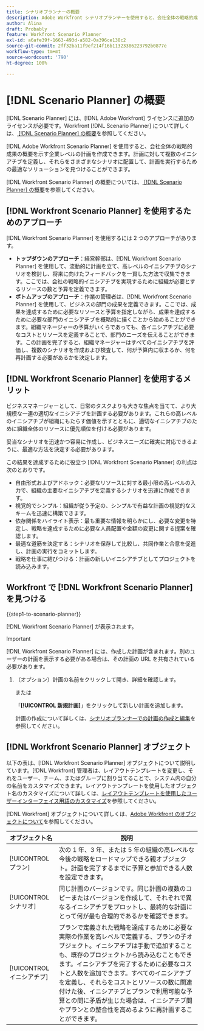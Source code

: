 ```yaml
---
title: シナリオプランナーの概要
description: Adobe Workfront シナリオプランナーを使用すると、会社全体の戦略的成果の概要を示す企業レベルの計画を作成できます。計画に対して複数のイニシアチブを定義し、それらをさまざまなシナリオに配置して、計画を実行するための最適なソリューションを見つけることができます。
author: Alina
draft: Probably
feature: Workfront Scenario Planner
exl-id: a6afe39f-1663-493d-a582-0a396ce138c2
source-git-commit: 2ff32ba11f9ef214f16b11323386223792b0877e
workflow-type: tm+mt
source-wordcount: '790'
ht-degree: 100%

---
```


# [!DNL Scenario Planner] の概要

[!DNL Scenario Planner] には、[!DNL Adobe Workfront] ライセンスに追加のライセンスが必要です。Workfront [!DNL Scenario Planner] について詳しくは、[ [!DNL Scenario Planner]  の概要](../scenario-planner/scenario-planner-overview.md)を参照してください。

[!DNL Adobe Workfront Scenario Planner] を使用すると、会社全体の戦略的成果の概要を示す企業レベルの計画を作成できます。計画に対して複数のイニシアチブを定義し、それらをさまざまなシナリオに配置して、計画を実行するための最適なソリューションを見つけることができます。

[!DNL Workfront Scenario Planner] の概要については、[ [!DNL Scenario Planner]  の概要](../scenario-planner/scenario-planner-overview.md)を参照してください。

## [!DNL Workfront Scenario Planner] を使用するためのアプローチ

[!DNL Workfront Scenario Planner] を使用するには 2 つのアプローチがあります。

* **トップダウンのアプローチ**：経営幹部は、[!DNL Workfront Scenario Planner] を使用して、流動的に計画を立て、高レベルのイニシアチブのシナリオを検討し、将来に向けたフィードバックを一貫した方法で収集できます。ここでは、会社の戦略的イニシアチブを実現するために組織が必要とするリソースの数と予算を定義できます。
* **ボトムアップのアプローチ**：作業の管理者は、[!DNL Workfront Scenario Planner] を使用して、ビジネスの部門の成果を定義できます。ここでは、成果を達成するために必要なリソースと予算を指定しながら、成果を達成するために必要な部門のイニシアチブを概略的に描くことから始めることができます。組織マネージャーの予算がいくらであっても、各イニシアチブに必要なコストとリソースを定義することで、部門のニーズを伝えることができます。この計画を完了すると、組織マネージャーはすべてのイニシアチブを評価し、複数のシナリオを作成および検査して、何が予算内に収まるか、何を再計画する必要があるかを決定します。

## [!DNL Workfront Scenario Planner] を使用するメリット

ビジネスマネージャーとして、日常のタスクよりも大きな焦点を当てて、より大規模な一連の適切なイニシアチブを計画する必要があります。これらの高レベルのイニシアチブが組織にもたらす価値を示すとともに、適切なイニシアチブのために組織全体のリソースに優先順位を付ける必要があります。

妥当なシナリオを迅速かつ容易に作成し、ビジネスニーズに確実に対応できるように、最適な方法を決定する必要があります。

この結果を達成するために役立つ [!DNL Workfront Scenario Planner] の利点は次のとおりです。

* 自由形式およびアドホック：必要なリソースに対する最小限の高レベルの入力で、組織の主要なイニシアチブを定義するシナリオを迅速に作成できます。
* 視覚的でシンプル：組織が従う予定の、シンプルで有益な計画の視覚的なスキームを迅速に構築できます。
* 依存関係をハイライト表示：最も重要な情報を明らかにし、必要な変更を特定し、戦略を達成するために必要な人員配置や金額の変更に関する提案を確認します。
* 最適な道筋を決定する：シナリオを保存して比較し、共同作業と合意を促進し、計画の実行をコミットします。
* 戦略を仕事に結びつける：計画の新しいイニシアチブとしてプロジェクトを読み込みます。

## Workfront で [!DNL Workfront Scenario Planner] を見つける

{{step1-to-scenario-planner}}

<!--drafted for Shell: or click the **Main Menu** <insert icon> in the upper-left corner, if it's available.-->

[!DNL Workfront Scenario Planner] が表示されます。

>[!IMPORTANT]
>
>[!DNL Workfront Scenario Planner] には、作成した計画が含まれます。別のユーザーの計画を表示する必要がある場合は、その計画の URL を共有されている必要があります。

1. （オプション）計画の名前をクリックして開き、詳細を確認します。

   または

   「**[!UICONTROL 新規計画]**」をクリックして新しい計画を追加します。

   計画の作成について詳しくは、[シナリオプランナーでの計画の作成と編集](../scenario-planner/create-and-edit-plans.md)を参照してください。

## [!DNL Workfront Scenario Planner] オブジェクト

以下の表は、[!DNL Workfront Scenario Planner] オブジェクトについて説明しています。[!DNL Workfront] 管理者は、レイアウトテンプレートを変更し、それをユーザー、チーム、またはグループに割り当てることで、システム内の自分の名前をカスタマイズできます。レイアウトテンプレートを使用したオブジェクト名のカスタマイズについて詳しくは、[レイアウトテンプレートを使用したユーザーインターフェイス用語のカスタマイズ](../administration-and-setup/customize-workfront/use-layout-templates/customize-terminology.md)を参照してください。

[!DNL Workfront] オブジェクトについて詳しくは、[Adobe Workfront のオブジェクトについて](../workfront-basics/navigate-workfront/workfront-navigation/understand-objects.md)を参照してください。

| オブジェクト名 | 説明 |
|---|---|
| [!UICONTROL プラン] | 次の 1 年、3 年、または 5 年の組織の高レベルな今後の戦略をロードマップできる親オブジェクト。計画を完了するまでに予算と参加できる人数を設定できます。 |
| [!UICONTROL シナリオ] | 同じ計画のバージョンです。同じ計画の複数のコピーまたはバージョンを作成して、それぞれで異なるイニシアチブをプロットし、最終的な計画にとって何が最も合理的であるかを確認できます。 |
| [!UICONTROL イニシアチブ] | プランで定義された戦略を達成するために必要な実際の作業を高レベルで定義する、プランの子オブジェクト。イニシアチブは手動で追加することも、既存のプロジェクトから読み込むこともできます。イニシアチブを完了するために必要なコストと人数を追加できます。すべてのイニシアチブを定義し、それらをコストとリソースの数に関連付けた後、イニシアチブとプランで利用可能な予算との間に矛盾が生じた場合は、イニシアチブ間やプランとの整合性を高めるように再計画することができます。 |
